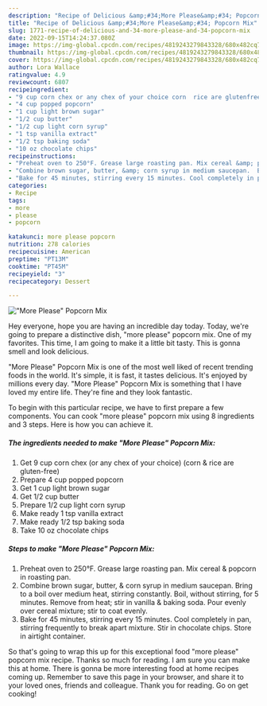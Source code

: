 ```yaml
---
description: "Recipe of Delicious &amp;#34;More Please&amp;#34; Popcorn Mix"
title: "Recipe of Delicious &amp;#34;More Please&amp;#34; Popcorn Mix"
slug: 1771-recipe-of-delicious-and-34-more-please-and-34-popcorn-mix
date: 2022-09-15T14:24:37.080Z
image: https://img-global.cpcdn.com/recipes/4819243279843328/680x482cq70/more-please-popcorn-mix-recipe-main-photo.jpg
thumbnail: https://img-global.cpcdn.com/recipes/4819243279843328/680x482cq70/more-please-popcorn-mix-recipe-main-photo.jpg
cover: https://img-global.cpcdn.com/recipes/4819243279843328/680x482cq70/more-please-popcorn-mix-recipe-main-photo.jpg
author: Lora Wallace
ratingvalue: 4.9
reviewcount: 6807
recipeingredient:
- "9 cup corn chex or any chex of your choice corn  rice are glutenfree"
- "4 cup popped popcorn"
- "1 cup light brown sugar"
- "1/2 cup butter"
- "1/2 cup light corn syrup"
- "1 tsp vanilla extract"
- "1/2 tsp baking soda"
- "10 oz chocolate chips"
recipeinstructions:
- "Preheat oven to 250°F. Grease large roasting pan. Mix cereal &amp; popcorn in roasting pan."
- "Combine brown sugar, butter, &amp; corn syrup in medium saucepan.  Bring to a boil over medium heat, stirring constantly. Boil, without stirring, for 5 minutes. Remove from heat; stir in vanilla &amp; baking soda. Pour evenly over cereal mixture; stir to coat evenly."
- "Bake for 45 minutes, stirring every 15 minutes. Cool completely in pan, stirring frequently to break apart mixture. Stir in chocolate chips. Store in airtight container."
categories:
- Recipe
tags:
- more
- please
- popcorn

katakunci: more please popcorn 
nutrition: 278 calories
recipecuisine: American
preptime: "PT13M"
cooktime: "PT45M"
recipeyield: "3"
recipecategory: Dessert

---
```



![&#34;More Please&#34; Popcorn Mix](https://img-global.cpcdn.com/recipes/4819243279843328/680x482cq70/more-please-popcorn-mix-recipe-main-photo.jpg)

Hey everyone, hope you are having an incredible day today. Today, we're going to prepare a distinctive dish, &#34;more please&#34; popcorn mix. One of my favorites. This time, I am going to make it a little bit tasty. This is gonna smell and look delicious.



&#34;More Please&#34; Popcorn Mix is one of the most well liked of recent trending foods in the world. It's simple, it is fast, it tastes delicious. It's enjoyed by millions every day. &#34;More Please&#34; Popcorn Mix is something that I have loved my entire life. They're fine and they look fantastic.


To begin with this particular recipe, we have to first prepare a few components. You can cook &#34;more please&#34; popcorn mix using 8 ingredients and 3 steps. Here is how you can achieve it.

<!--inarticleads1-->

##### The ingredients needed to make &#34;More Please&#34; Popcorn Mix:

1. Get 9 cup corn chex (or any chex of your choice) (corn &amp; rice are gluten-free)
1. Prepare 4 cup popped popcorn
1. Get 1 cup light brown sugar
1. Get 1/2 cup butter
1. Prepare 1/2 cup light corn syrup
1. Make ready 1 tsp vanilla extract
1. Make ready 1/2 tsp baking soda
1. Take 10 oz chocolate chips




<!--inarticleads2-->

##### Steps to make &#34;More Please&#34; Popcorn Mix:

1. Preheat oven to 250°F. Grease large roasting pan. Mix cereal &amp; popcorn in roasting pan.
1. Combine brown sugar, butter, &amp; corn syrup in medium saucepan.  Bring to a boil over medium heat, stirring constantly. Boil, without stirring, for 5 minutes. Remove from heat; stir in vanilla &amp; baking soda. Pour evenly over cereal mixture; stir to coat evenly.
1. Bake for 45 minutes, stirring every 15 minutes. Cool completely in pan, stirring frequently to break apart mixture. Stir in chocolate chips. Store in airtight container.




So that's going to wrap this up for this exceptional food &#34;more please&#34; popcorn mix recipe. Thanks so much for reading. I am sure you can make this at home. There is gonna be more interesting food at home recipes coming up. Remember to save this page in your browser, and share it to your loved ones, friends and colleague. Thank you for reading. Go on get cooking!
